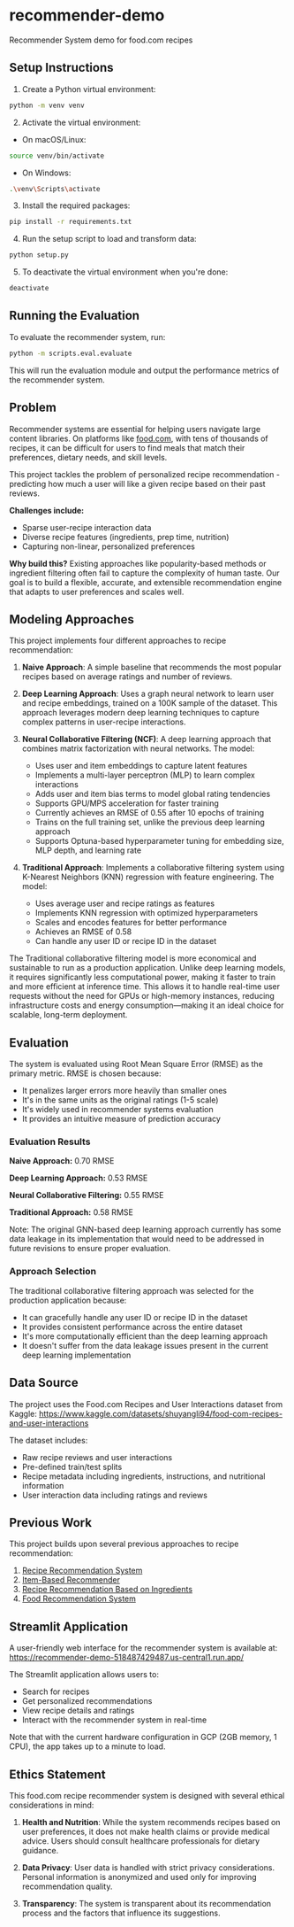 # recommender-demo
Recommender System demo for food.com recipes

## Setup Instructions

1. Create a Python virtual environment:
```bash
python -m venv venv
```

2. Activate the virtual environment:
- On macOS/Linux:
```bash
source venv/bin/activate
```
- On Windows:
```bash
.\venv\Scripts\activate
```

3. Install the required packages:
```bash
pip install -r requirements.txt
```

4. Run the setup script to load and transform data:
```bash
python setup.py
```

5. To deactivate the virtual environment when you're done:
```bash
deactivate
```

## Running the Evaluation

To evaluate the recommender system, run:
```bash
python -m scripts.eval.evaluate
```

This will run the evaluation module and output the performance metrics of the recommender system.

## Problem

Recommender systems are essential for helping users navigate large content libraries. On platforms like [food.com](https://www.food.com/), with tens of thousands of recipes, it can be difficult for users to find meals that match their preferences, dietary needs, and skill levels.

This project tackles the problem of personalized recipe recommendation - predicting how much a user will like a given recipe based on their past reviews.

**Challenges include:**
- Sparse user-recipe interaction data
- Diverse recipe features (ingredients, prep time, nutrition)
- Capturing non-linear, personalized preferences

**Why build this?**
Existing approaches like popularity-based methods or ingredient filtering often fail to capture the complexity of human taste. Our goal is to build a flexible, accurate, and extensible recommendation engine that adapts to user preferences and scales well.


## Modeling Approaches

This project implements four different approaches to recipe recommendation:

1. **Naive Approach**: A simple baseline that recommends the most popular recipes based on average ratings and number of reviews.

2. **Deep Learning Approach**: Uses a graph neural network to learn user and recipe embeddings, trained on a 100K sample of the dataset. This approach leverages modern deep learning techniques to capture complex patterns in user-recipe interactions.

3. **Neural Collaborative Filtering (NCF)**: A deep learning approach that combines matrix factorization with neural networks. The model:
   - Uses user and item embeddings to capture latent features
   - Implements a multi-layer perceptron (MLP) to learn complex interactions
   - Adds user and item bias terms to model global rating tendencies
   - Supports GPU/MPS acceleration for faster training
   - Currently achieves an RMSE of 0.55 after 10 epochs of training
   - Trains on the full training set, unlike the previous deep learning approach
   - Supports Optuna-based hyperparameter tuning for embedding size, MLP depth, and learning rate

4. **Traditional Approach**: Implements a collaborative filtering system using K-Nearest Neighbors (KNN) regression with feature engineering. The model:
   - Uses average user and recipe ratings as features
   - Implements KNN regression with optimized hyperparameters
   - Scales and encodes features for better performance
   - Achieves an RMSE of 0.58
   - Can handle any user ID or recipe ID in the dataset
  
The Traditional collaborative filtering model is more economical and sustainable to run as a production application. Unlike deep learning models, it requires significantly less computational power, making it faster to train and more efficient at inference time. This allows it to handle real-time user requests without the need for GPUs or high-memory instances, reducing infrastructure costs and energy consumption—making it an ideal choice for scalable, long-term deployment.

## Evaluation

The system is evaluated using Root Mean Square Error (RMSE) as the primary metric. RMSE is chosen because:
- It penalizes larger errors more heavily than smaller ones
- It's in the same units as the original ratings (1-5 scale)
- It's widely used in recommender systems evaluation
- It provides an intuitive measure of prediction accuracy

### Evaluation Results
**Naive Approach:** 0.70 RMSE

**Deep Learning Approach:** 0.53 RMSE

**Neural Collaborative Filtering:** 0.55 RMSE

**Traditional Approach:** 0.58 RMSE

Note: The original GNN-based deep learning approach currently has some data leakage in its implementation that would need to be addressed in future revisions to ensure proper evaluation.

### Approach Selection
The traditional collaborative filtering approach was selected for the production application because:
- It can gracefully handle any user ID or recipe ID in the dataset
- It provides consistent performance across the entire dataset
- It's more computationally efficient than the deep learning approach
- It doesn't suffer from the data leakage issues present in the current deep learning implementation

## Data Source

The project uses the Food.com Recipes and User Interactions dataset from Kaggle:
https://www.kaggle.com/datasets/shuyangli94/food-com-recipes-and-user-interactions

The dataset includes:
- Raw recipe reviews and user interactions
- Pre-defined train/test splits
- Recipe metadata including ingredients, instructions, and nutritional information
- User interaction data including ratings and reviews

## Previous Work

This project builds upon several previous approaches to recipe recommendation:

1. [Recipe Recommendation System](https://www.kaggle.com/code/engyyyy/recipe-recommendation-system)
2. [Item-Based Recommender](https://www.kaggle.com/code/ipekgamzeucal/item-based-recommender)
3. [Recipe Recommendation Based on Ingredients](https://www.kaggle.com/code/ipekgamzeucal/recipe-recommendation-based-on-ingredients)
4. [Food Recommendation System](https://www.kaggle.com/code/capgos/food-recommendation-system-assignment-1)

## Streamlit Application

A user-friendly web interface for the recommender system is available at:
https://recommender-demo-518487429487.us-central1.run.app/

The Streamlit application allows users to:
- Search for recipes
- Get personalized recommendations
- View recipe details and ratings
- Interact with the recommender system in real-time

Note that with the current hardware configuration in GCP (2GB memory, 1 CPU), the app takes up to a minute to load.

## Ethics Statement

This food.com recipe recommender system is designed with several ethical considerations in mind:

1. **Health and Nutrition**: While the system recommends recipes based on user preferences, it does not make health claims or provide medical advice. Users should consult healthcare professionals for dietary guidance.

2. **Data Privacy**: User data is handled with strict privacy considerations. Personal information is anonymized and used only for improving recommendation quality.

3. **Transparency**: The system is transparent about its recommendation process and the factors that influence its suggestions.
